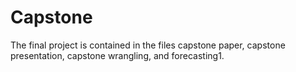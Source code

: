 # Capstone
The final project is contained in the files capstone paper, capstone presentation, capstone wrangling, and forecasting1.
